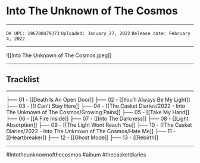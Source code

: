 # Into The Unknown of The Cosmos 

---

``DK UPC: 196700479373``
``Uploaded: January 27, 2022``
``Release date: February 4, 2022``

---

![[Into The Unknown of The Cosmos.jpeg]]


---

## Tracklist 

---


├── 01 - [[Death Is An Open Door]]
├── 02 - [[You’ll Always Be My Light]]
├── 03 - [[I Can't Stay Here]]
├── 04 - [[The Casket Diaries/2022 - Into The Unknown of The Cosmos/Growing Pains]]
├── 05 - [[Take My Hand]]
├── 06 - [[A Fire Inside]]
├── 07 - [[Into The Darkness]]
├── 08 - [[Light Absorption]]
├── 09 - [[The Light Wont Reach You]]
├── 10 - [[The Casket Diaries/2022 - Into The Unknown of The Cosmos/Hate Me]]
├── 11 - [[Heartbreaker]]
├── 12 - [[Ghost Mode]]
├── 13 - [[Rebirth]]

---

#Intotheunknownofthecosmos #album #thecasketdiaries 
